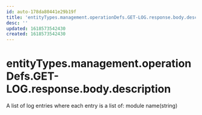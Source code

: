 ```yaml
---
id: auto-178da80441e29b19f
title: 'entityTypes.management.operationDefs.GET-LOG.response.body.description'
desc: ''
updated: 1618573542430
created: 1618573542430
---
```

# entityTypes.management.operationDefs.GET-LOG.response.body.description

A list of log entries where each entry is a list of: module name(string)